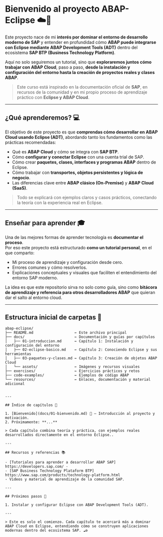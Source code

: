 # Bienvenido al proyecto ABAP-Eclipse ☁️🧩

Este proyecto nace de mi **interés por dominar el entorno de desarrollo moderno de SAP** y entender en profundidad cómo **ABAP puede integrarse con Eclipse mediante ABAP Development Tools (ADT)** dentro del ecosistema **SAP BTP (Business Technology Platform)**.

Aquí no solo seguiremos un tutorial, sino que **exploraremos juntos cómo trabajar con ABAP Cloud**, paso a paso, **desde la instalación y configuración del entorno hasta la creación de proyectos reales y clases ABAP**.

> Este curso está inspirado en la documentación oficial de **SAP**, en recursos de la comunidad y en mi propio proceso de aprendizaje práctico con **Eclipse y ABAP Cloud**.

---

## ¿Qué aprenderemos? 💻

El objetivo de este proyecto es que **comprendas cómo desarrollar en ABAP Cloud usando Eclipse (ADT)**, abordando tanto los fundamentos como las prácticas recomendadas:

- Qué es **ABAP Cloud** y cómo se integra con **SAP BTP**.
- Cómo **configurar y conectar Eclipse** con una cuenta trial de SAP.
- Cómo crear **paquetes, clases, interfaces y programas ABAP** dentro de Eclipse.
- Cómo trabajar con **transportes, objetos persistentes y lógica de negocio**.
- Las diferencias clave entre **ABAP clásico (On-Premise)** y **ABAP Cloud (SaaS)**.

> Todo se explicará con ejemplos claros y casos prácticos, conectando la teoría con la experiencia real en Eclipse.

---

## Enseñar para aprender 🎓

Una de las mejores formas de aprender tecnología es **documentar el proceso**.  
Por eso este proyecto está estructurado **como un tutorial personal**, en el que comparto:

- Mi proceso de aprendizaje y configuración desde cero.
- Errores comunes y cómo resolverlos.
- Explicaciones conceptuales y visuales que faciliten el entendimiento del entorno SAP moderno.

La idea es que este repositorio sirva no solo como guía, sino como **bitácora de aprendizaje y referencia para otros desarrolladores ABAP** que quieran dar el salto al entorno cloud.

---

## Estructura inicial de carpetas 📂

```text
abap-eclipse/
├── README.md                   ← Este archivo principal
├── docs/                       ← Documentación y guías por capítulos
│   ├── 01-introduccion.md      ← Capítulo 1: Instalación y configuración del entorno
│   ├── 02-eclipse-basico.md    ← Capítulo 2: Conociendo Eclipse y sus herramientas
│   ├── 03-paquetes-y-clases.md ← Capítulo 3: Creación de objetos ABAP Cloud
│   └── assets/                 ← Imágenes y recursos visuales
├── exercises/                  ← Ejercicios prácticos y retos
├── code-examples/              ← Ejemplos de código ABAP
└── resources/                  ← Enlaces, documentación y material adicional


---

## Índice de capítulos 📖

1. [Bienvenido](docs/01-bienvenido.md) 📝 – Introducción al proyecto y motivación.
2. Próximamente: **...**

> Cada capítulo combina teoría y práctica, con ejemplos reales desarrollados directamente en el entorno Eclipse..

---

## Recursos y referencias 📚

- [Tutoriales para aprender a desarrollar ABAP SAP] https://developers.sap.com/ -
- [SAP Business Technology Plataform BTP] https://www.sap.com/products/technology-platform.html
- Videos y material de aprendizaje de la comunidad SAP.

---

## Próximos pasos 🚀

1. Instalar y configurar Eclipse con ABAP Development Tools (ADT).

---

> Este es solo el comienzo. Cada capítulo te acercará más a dominar ABAP Cloud en Eclipse, entendiendo cómo se construyen aplicaciones modernas dentro del ecosistema SAP. ☁️⚙️
```

